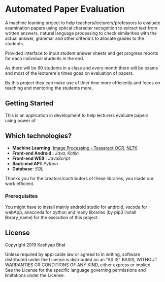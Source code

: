 # Automated Paper Evaluation

A machine learning project to help teachers/lecturers/professors to evaluate examination papers using optical character recognition to extract text from written answers, natural language processing to check similarities with the actual answer, grammar and other criteria's to allocate grades to the students.

Provided interface to input student answer sheets and get progress reports for each individual students in the end.

As there will be 60 students in a class and every month there will be exams and most of the lecturere's times goes on evaluation of papers.

By this project they can make use of thier time more efficiently and focus on teaching and mentoring the students more. 

## Getting Started

This is an application in development to help lecturers evaluate papers using power of 


## Which technologies?

* **Machine Learning:** [Image Processing - Tessaract OCR](https://github.com/tesseract-ocr/tesseract), [NLTK](https://www.nltk.org/)
* **Front-end Android :** *Java, Kotlin*
* **Front-end WEB :** *JavaScript*
* **Back-end API:** *Python*
* **Database**: *SQL* 

Thanks you for the creators/contributors of these libraries, you made our work efficient.

### Prerequisites

You might have to install mainly android studio for android, vscode for webApp, anaconda for python and many libraries (by pip3 install library_name) for the execution of this project.

## License

Copyright 2019 Kashyap Bhat

Unless required by applicable law or agreed to in writing, software
distributed under the License is distributed on an "AS IS" BASIS,
WITHOUT WARRANTIES OR CONDITIONS OF ANY KIND, either express or implied.
See the License for the specific language governing permissions and
limitations under the License.
